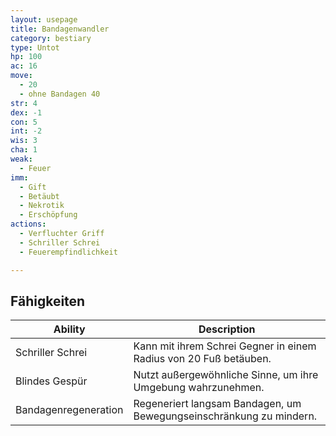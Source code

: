```yaml
---
layout: usepage
title: Bandagenwandler
category: bestiary
type: Untot
hp: 100
ac: 16
move:
  - 20
  - ohne Bandagen 40
str: 4
dex: -1
con: 5
int: -2
wis: 3
cha: 1
weak:
  - Feuer
imm:
  - Gift
  - Betäubt
  - Nekrotik
  - Erschöpfung
actions:
  - Verfluchter Griff
  - Schriller Schrei
  - Feuerempfindlichkeit

---
```


<!--more-->

## Fähigkeiten

| Ability              | Description                                                         |
|----------------------|---------------------------------------------------------------------|
| Schriller Schrei     | Kann mit ihrem Schrei Gegner in einem Radius von 20 Fuß betäuben.   |
| Blindes Gespür       | Nutzt außergewöhnliche Sinne, um ihre Umgebung wahrzunehmen.        |
| Bandagenregeneration | Regeneriert langsam Bandagen, um Bewegungseinschränkung zu mindern. |
